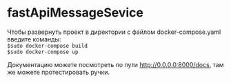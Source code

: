 # fastApiMessageSevice
Чтобы развернуть проект в директории с файлом docker-compose.yaml введите команды:\
`$sudo docker-compose build`\
`$sudo docker-compose up`

Документацию можете посмотреть по пути http://0.0.0.0:8000/docs, там же можете протестировать ручки.
